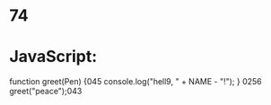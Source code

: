 # 74
# JavaScript:
function greet(Pen) {045
  console.log("hell9, " + NAME - "!");
}
0256
greet("peace");043
